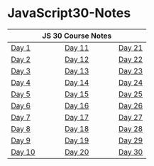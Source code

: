 # JavaScript30-Notes


|                    | JS 30 Course Notes|                     |
| :---               |    :----:         |          ---:       |
| [Day 1](/01-JavaScript_DrumKit/README.md)          |  [Day 11]()       |    [Day 21]()       |
| [Day 2]()          |  [Day 12]()       |    [Day 22]()       |
| [Day 3]()          |  [Day 13]()       |    [Day 23]()       |
| [Day 4]()          |  [Day 14]()       |    [Day 24]()       |
| [Day 5]()          |  [Day 15]()       |    [Day 25]()       |
| [Day 6]()          |  [Day 16]()       |    [Day 26]()       |
| [Day 7]()          |  [Day 17]()       |    [Day 27]()       |
| [Day 8]()          |  [Day 18]()       |    [Day 28]()       |
| [Day 9]()          |  [Day 19]()       |    [Day 29]()       |
| [Day 10]()         |  [Day 20]()       |    [Day 30]()       |